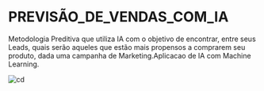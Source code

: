 # PREVISÃO_DE_VENDAS_COM_IA

Metodologia Preditiva que utiliza IA com o objetivo de encontrar, entre seus Leads, quais serão aqueles que estão mais propensos a comprarem seu produto, dada uma campanha de Marketing.Aplicacao de IA com Machine Learning.

![cd](https://github.com/derick1castro/Previsao-de-vendas/assets/104864411/db8b1452-4cb7-4e21-ba78-784d5dca0b55)

